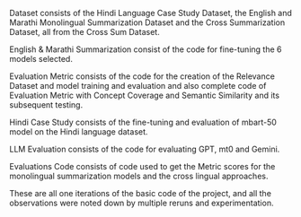 Dataset consists of the Hindi Language Case Study Dataset, the English and Marathi Monolingual Summarization Dataset and the Cross Summarization Dataset, all from the Cross Sum Dataset.

English & Marathi Summarization consist of the code for fine-tuning the 6 models selected.

Evaluation Metric consists of the code for the creation of the Relevance Dataset and model training and evaluation and also complete code of Evaluation Metric with Concept Coverage and Semantic Similarity and its subsequent testing.

Hindi Case Study consists of the fine-tuning and evaluation of mbart-50 model on the Hindi language dataset.

LLM Evaluation consists of the code for evaluating GPT, mt0 and Gemini.

Evaluations Code consists of code used to get the Metric scores for the monolingual summarization models and the cross lingual approaches.

These are all one iterations of the basic code of the project, and all the observations were noted down by multiple reruns and experimentation.